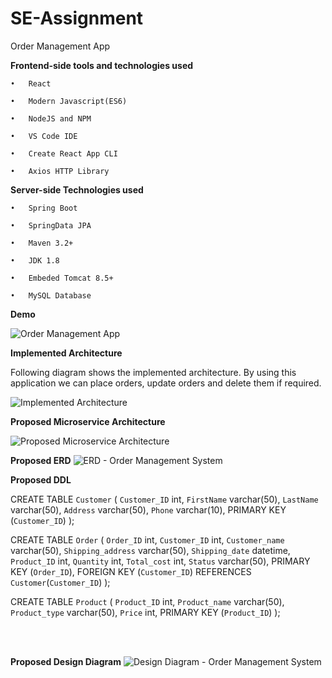# SE-Assignment
Order Management App

**Frontend-side tools and technologies used**

    •	React

    •	Modern Javascript(ES6)

    •	NodeJS and NPM

    •	VS Code IDE

    •	Create React App CLI

    •	Axios HTTP Library



**Server-side Technologies used**

    •	Spring Boot

    •	SpringData JPA

    •	Maven 3.2+

    •	JDK 1.8

    •	Embeded Tomcat 8.5+

    •	MySQL Database
    


**Demo**

![Order Management App](https://user-images.githubusercontent.com/84464963/219533804-a6078455-bb88-4360-bc37-ff13a2f142f0.gif)


**Implemented Architecture**

Following diagram shows the implemented architecture. By using this application we can place orders, update orders and delete them if required.

![Implemented Architecture](https://user-images.githubusercontent.com/84464963/219534949-c6352905-fcee-420f-b4e2-65ba754fd523.PNG)



**Proposed Microservice Architecture**

![Proposed Microservice Architecture](https://user-images.githubusercontent.com/84464963/219535017-34b5e4f5-1e07-4926-82ae-ee7e9c9beaed.PNG)

**Proposed ERD**
![ERD - Order Management System](https://user-images.githubusercontent.com/84464963/219979717-808f9680-26da-4c5a-b183-f3ab90c9d49e.png)



**Proposed DDL**

CREATE TABLE `Customer` (
  `Customer_ID` int,
  `FirstName` varchar(50),
  `LastName` varchar(50),
  `Address` varchar(50),
  `Phone` varchar(10),
  PRIMARY KEY (`Customer_ID`)
);

CREATE TABLE `Order` (
  `Order_ID` int,
  `Customer_ID` int,
  `Customer_name ` varchar(50),
  `Shipping_address` varchar(50),
  `Shipping_date` datetime,
  `Product_ID` int,
  `Quantity` int,
  `Total_cost` int,
  `Status` varchar(50),
  PRIMARY KEY (`Order_ID`),
  FOREIGN KEY (`Customer_ID`) REFERENCES `Customer`(`Customer_ID`)
);

CREATE TABLE `Product` (
  `Product_ID` int,
  `Product_name` varchar(50),
  `Product_type` varchar(50),
  `Price` int,
  PRIMARY KEY (`Product_ID`)
);


<br/>
<br/>


**Proposed Design Diagram**
![Design Diagram - Order Management System](https://user-images.githubusercontent.com/84464963/219985225-260d581f-6449-41cf-ac1a-33240759b5ab.png)



